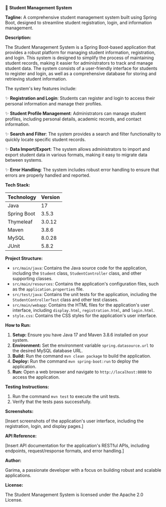 🚀 **Student Management System**

**Tagline:** A comprehensive student management system built using Spring Boot, designed to streamline student registration, login, and information management.

**Description:**

The Student Management System is a Spring Boot-based application that provides a robust platform for managing student information, registration, and login. This system is designed to simplify the process of maintaining student records, making it easier for administrators to track and manage student data. The system consists of a user-friendly interface for students to register and login, as well as a comprehensive database for storing and retrieving student information.

The system's key features include:

✨ **Registration and Login**: Students can register and login to access their personal information and manage their profiles.

✨ **Student Profile Management**: Administrators can manage student profiles, including personal details, academic records, and contact information.

✨ **Search and Filter**: The system provides a search and filter functionality to quickly locate specific student records.

✨ **Data Import/Export**: The system allows administrators to import and export student data in various formats, making it easy to migrate data between systems.

✨ **Error Handling**: The system includes robust error handling to ensure that errors are properly handled and reported.

**Tech Stack:**

| **Technology** | **Version** |
| --- | --- |
| Java | 17 |
| Spring Boot | 3.5.3 |
| Thymeleaf | 3.0.12 |
| Maven | 3.8.6 |
| MySQL | 8.0.28 |
| JUnit | 5.8.2 |

**Project Structure:**

* `src/main/java`: Contains the Java source code for the application, including the `Student` class, `StudentController` class, and other supporting classes.
* `src/main/resources`: Contains the application's configuration files, such as the `application.properties` file.
* `src/test/java`: Contains the unit tests for the application, including the `StudentControllerTest` class and other test classes.
* `src/main/webapp`: Contains the HTML files for the application's user interface, including `display.html`, `registration.html`, and `login.html`.
* `style.css`: Contains the CSS styles for the application's user interface.

**How to Run:**

1. **Setup:** Ensure you have Java 17 and Maven 3.8.6 installed on your system.
2. **Environment:** Set the environment variable `spring.datasource.url` to the desired MySQL database URL.
3. **Build:** Run the command `mvn clean package` to build the application.
4. **Deploy:** Run the command `mvn spring-boot:run` to deploy the application.
5. **Run:** Open a web browser and navigate to `http://localhost:8080` to access the application.

**Testing Instructions:**

1. Run the command `mvn test` to execute the unit tests.
2. Verify that the tests pass successfully.

**Screenshots:**

[Insert screenshots of the application's user interface, including the registration, login, and display pages.]

**API Reference:**

[Insert API documentation for the application's RESTful APIs, including endpoints, request/response formats, and error handling.]

**Author:**

Garima, a passionate developer with a focus on building robust and scalable applications.

**License:**

The Student Management System is licensed under the Apache 2.0 License.
